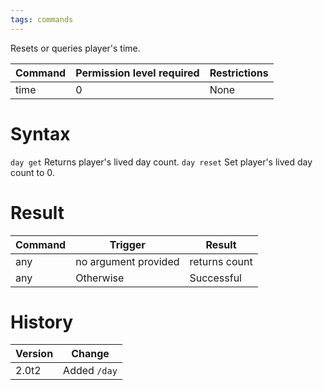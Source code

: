 ```yaml
---
tags: commands
---
```


Resets or queries player's time.

| Command | Permission level required | Restrictions |
| ------- | ------------------------- | ------------ |
| time    | 0                         | None         | 

# Syntax

`day get`
	Returns player's lived day count.
`day reset`
	Set player's lived day count to 0.

# Result

| Command | Trigger              | Result        |
| ------- | -------------------- | ------------- |
| any     | no argument provided | returns count |
| any     | Otherwise            | Successful    | 

# History

| Version | Change       |
| ------- | ------------ |
| 2.0t2   | Added `/day` | 